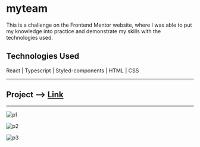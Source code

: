 # myteam

<p>This is a challenge on the Frontend Mentor website, where I was able to put my knowledge into practice and demonstrate my skills with the technologies used.</p>

<h2>Technologies Used</h2>

React | Typescript | Styled-components | HTML | CSS
<hr>
<h2>Project --> <a href="https://jolly-frangollo-10c2c7.netlify.app/">Link</a></h2>
<hr>

![p1](https://user-images.githubusercontent.com/88563801/211985608-674a0eae-5f26-4148-a878-6bbbd77a79f2.png)

![p2](https://user-images.githubusercontent.com/88563801/211985623-3bf52762-7a6a-4e5b-9ba3-390b8c974493.PNG)

![p3](https://user-images.githubusercontent.com/88563801/211985637-5b38dcad-0825-462d-b86a-b4cf9600439a.PNG)
